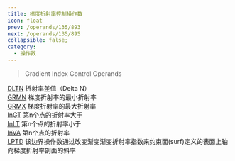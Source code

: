 ```yaml
---
title: 梯度折射率控制操作数
icon: float
prev: /operands/135/893
next: /operands/135/895
collapsible: false;
category:
  - 操作数
---
```


> Gradient Index Control Operands

[DLTN](DLTN.md  "Zemax 操作数 DLTN") 折射率差值（Delta N）<br />[GRMN](GRMN.md  "Zemax 操作数 GRMN") 梯度折射率的最小折射率<br />[GRMX](GRMX.md  "Zemax 操作数 GRMX") 梯度折射率的最大折射率<br />[InGT](InGT.md  "Zemax 操作数 InGT") 第n个点的折射率大于<br />[InLT](InLT.md  "Zemax 操作数 InLT") 第n个点的折射率小于<br />[InVA](InVA.md  "Zemax 操作数 InVA") 第n个点的折射率<br />[LPTD](LPTD.md  "Zemax 操作数 LPTD") 该边界操作数通过改变渐变渐变折射率指数来约束面(surf)定义的表面上轴向梯度折射率剖面的斜率<br />